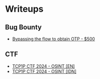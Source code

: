# Writeups

## Bug Bounty
- [Bypassing the flow to obtain OTP - $500](bugbounty/writeup1.md)
  
## CTF
- [TCP1P CTF 2024 - OSINT [EN]](ctf/tcp1p2024-ctf/writeup1.md)
- [TCP1P CTF 2024 - OSINT [IDN]](ctf/tcp1p2024-ctf/writeup2.md)
  